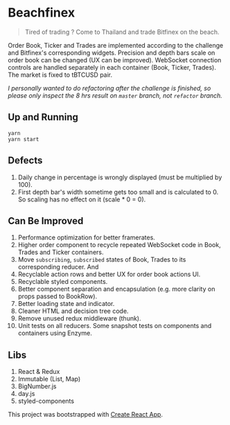 # Beachfinex

> Tired of trading ? Come to Thailand and trade Bitfinex on the beach.

Order Book, Ticker and Trades are implemented according to the challenge and Bitfinex's corresponding widgets. Precision and depth bars scale on order book can be changed (UX can be improved). WebSocket connection controls are handled separately in each container (Book, Ticker, Trades). The market is fixed to tBTCUSD pair.

*I personally wanted to do refactoring after the challenge is finished, so please only inspect the 8 hrs result on `master` branch, not `refactor` branch.*

## Up and Running
  ```
  yarn
  yarn start
  ```
## Defects
1. Daily change in percentage is wrongly displayed (must be multiplied by 100).
1. First depth bar's width sometime gets too small and is calculated to 0. So scaling has no effect on it (scale * 0 = 0).

## Can Be Improved
1. Performance optimization for better framerates.
1. Higher order component to recycle repeated WebSocket code in Book, Trades and Ticker containers.
1. Move `subscribing`, `subscribed` states of Book, Trades to its corresponding reducer. And 
1. Recyclable action rows and better UX for order book actions UI.
1. Recyclable styled components.
1. Better component separation and encapsulation (e.g. more clarity on props passed to BookRow).
1. Better loading state and indicator.
1. Cleaner HTML and decision tree code.
1. Remove unused redux middleware (thunk).
1. Unit tests on all reducers. Some snapshot tests on components and containers using Enzyme.

## Libs
1. React & Redux
1. Immutable (List, Map)
1. BigNumber.js
1. day.js
1. styled-components

This project was bootstrapped with [Create React App](https://github.com/facebook/create-react-app).
